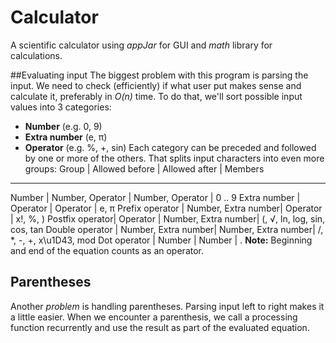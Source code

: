 # Calculator
A scientific calculator using *appJar* for GUI and *math* library for calculations.

##Evaluating input
The biggest problem with this program is parsing the input. We need to check (efficiently) if what user put makes sense and calculate it, preferably in *O(n)* time.
To do that, we'll sort possible input values into 3 categories:
* **Number** (e.g. 0, 9)
* **Extra number** (e, π)
* **Operator** (e.g. %, +, sin)
Each category can be preceded and followed by one or more of the others. That splits input characters into even more groups:
Group           | Allowed before      | Allowed after       | Members
----------------------------------------------------------------------
Number          | Number, Operator    | Number, Operator    | 0 .. 9
Extra number    | Operator            | Operator            | e, π
Prefix operator | Number, Extra number| Operator            | x!, %, )
Postfix operator| Operator            | Number, Extra number| (, √, ln, log, sin, cos, tan
Double operator | Number, Extra number| Number, Extra number| /, *, -, +, x\u1D43, mod
Dot operator    | Number              | Number              | .
**Note:** Beginning and end of the equation counts as an operator.

## Parentheses
Another *problem* is handling parentheses. Parsing input left to right makes it a little easier. When we encounter a parenthesis, we call a processing function recurrently and use the result as part of the evaluated equation.
